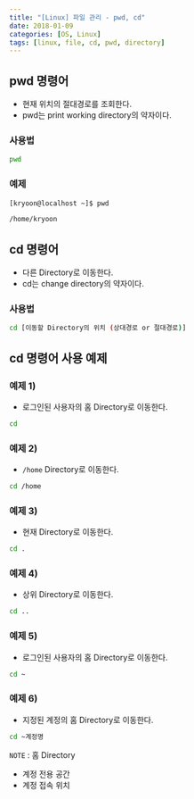 ```yaml
---
title: "[Linux] 파일 관리 - pwd, cd"
date: 2018-01-09
categories: [OS, Linux]
tags: [linux, file, cd, pwd, directory]
---
```


## pwd 명령어

- 현재 위치의 절대경로를 조회한다.
- pwd는 print working directory의 약자이다.

### 사용법

```bash
pwd
```

### 예제

```bash
[kryoon@localhost ~]$ pwd

/home/kryoon
```

## cd 명령어

- 다른 Directory로 이동한다.
- cd는 change directory의 약자이다.

### 사용법

```bash
cd [이동할 Directory의 위치 (상대경로 or 절대경로)]
```

## cd 명령어 사용 예제
### 예제 1)

- 로그인된 사용자의 홈 Directory로 이동한다.

```bash
cd
```

### 예제 2)

- `/home` Directory로 이동한다.

```bash
cd /home
```

### 예제 3)

- 현재 Directory로 이동한다.

```bash
cd .
```

### 예제 4)

- 상위 Directory로 이동한다.

```bash
cd ..
```

### 예제 5)

- 로그인된 사용자의 홈 Directory로 이동한다.

```bash
cd ~
```

### 예제 6)

- 지정된 계정의 홈 Directory로 이동한다.

```bash
cd ~계정명
```

`NOTE` : 홈 Directory

- 계정 전용 공간
- 계정 접속 위치